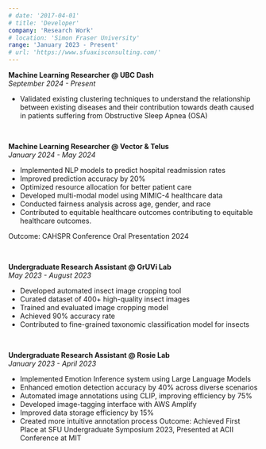 ```yaml
---
# date: '2017-04-01'
# title: 'Developer'
company: 'Research Work'
# location: 'Simon Fraser University'
range: 'January 2023 - Present'
# url: 'https://www.sfuaxisconsulting.com/'
---
```


**Machine Learning Researcher @ UBC Dash**  
_September 2024 - Present_

- Validated existing clustering techniques to understand the relationship between existing diseases and their contribution towards death caused in patients suffering from Obstructive Sleep Apnea (OSA)

&nbsp; <!-- This adds a blank line -->

**Machine Learning Researcher @ Vector & Telus**  
_January 2024 - May 2024_

- Implemented NLP models to predict hospital readmission rates
- Improved prediction accuracy by 20%
- Optimized resource allocation for better patient care
- Developed multi-modal model using MIMIC-4 healthcare data
- Conducted fairness analysis across age, gender, and race
- Contributed to equitable healthcare outcomes
  contributing to equitable healthcare outcomes.

Outcome: CAHSPR Conference Oral Presentation 2024

&nbsp; <!-- This adds a blank line -->

**Undergraduate Research Assistant @ GrUVi Lab**  
_May 2023 - August 2023_

- Developed automated insect image cropping tool
- Curated dataset of 400+ high-quality insect images
- Trained and evaluated image cropping model
- Achieved 90% accuracy rate
- Contributed to fine-grained taxonomic classification model for insects

&nbsp; <!-- This adds a blank line -->

**Undergraduate Research Assistant @ Rosie Lab**  
_January 2023 - April 2023_

- Implemented Emotion Inference system using Large Language Models
- Enhanced emotion detection accuracy by 40% across diverse scenarios
- Automated image annotations using CLIP, improving efficiency by 75%
- Developed image-tagging interface with AWS Amplify
- Improved data storage efficiency by 15%
- Created more intuitive annotation process
  Outcome: Achieved First Place at SFU Undergraduate Symposium 2023, Presented at ACII Conference at MIT
